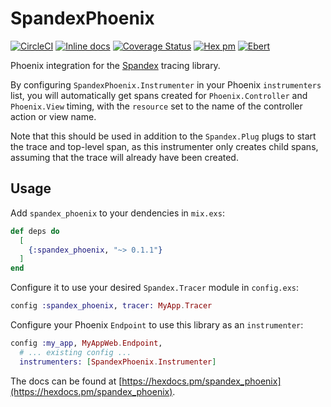 # SpandexPhoenix
[![CircleCI](https://circleci.com/gh/spandex-project/spandex_phoenix.svg?style=svg)](https://circleci.com/gh/spandex-project/spandex_phoenix)
[![Inline docs](http://inch-ci.org/github/spandex-project/spandex.svg)](http://inch-ci.org/github/spandex-project/spandex_phoenix)
[![Coverage Status](https://coveralls.io/repos/github/spandex-project/spandex/badge.svg)](https://coveralls.io/github/spandex-project/spandex_phoenix)
[![Hex pm](http://img.shields.io/hexpm/v/spandex.svg?style=flat)](https://hex.pm/packages/spandex_phoenix)
[![Ebert](https://ebertapp.io/github/spandex-project/spandex.svg)](https://ebertapp.io/github/spandex-project/spandex_phoenix)

Phoenix integration for the
[Spandex](https://github.com/spandex-project/spandex) tracing library.

By configuring `SpandexPhoenix.Instrumenter` in your Phoenix `instrumenters`
list, you will automatically get spans created for `Phoenix.Controller` and
`Phoenix.View` timing, with the `resource` set to the name of the controller
action or view name.

Note that this should be used in addition to the `Spandex.Plug` plugs to start
the trace and top-level span, as this instrumenter only creates child spans,
assuming that the trace will already have been created.

## Usage

Add `spandex_phoenix` to your dendencies in `mix.exs`:

```elixir
def deps do
  [
    {:spandex_phoenix, "~> 0.1.1"}
  ]
end
```

Configure it to use your desired `Spandex.Tracer` module in `config.exs`:

```elixir
config :spandex_phoenix, tracer: MyApp.Tracer
```

Configure your Phoenix `Endpoint` to use this library as an `instrumenter`:

```elixir
config :my_app, MyAppWeb.Endpoint,
  # ... existing config ...
  instrumenters: [SpandexPhoenix.Instrumenter]
```

The docs can be found at
[https://hexdocs.pm/spandex_phoenix](https://hexdocs.pm/spandex_phoenix).
